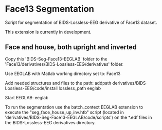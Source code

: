 # Face13 Segmentation
Script for segmentation of BIDS-Lossless-EEG derivative of Face13 dataset.

This extension is currently in development.

## Face and house, both upright and inverted
Copy this 'BIDS-Seg-Face13-EEGLAB' folder to the 'Face13/derivatives/BIDS-Lossless-EEG/derivatives' folder. 

Use EEGLAB with Matlab working directory set to:
Face13

Add needed structures and files to the path:
addpath derivatives/BIDS-Lossless-EEG/code/install
lossless_path
eeglab

Start EEGLAB:
eeglab

To run the segmentation use the batch_context EEGLAB extension to execute the "seg_face_house_up_inv.htb" script (located in 'derivatives/BIDS-Seg-Face13-EEGLAB/code/scripts') on the *.edf files in the BIDS-Lossless-EEG derivatives directory.
